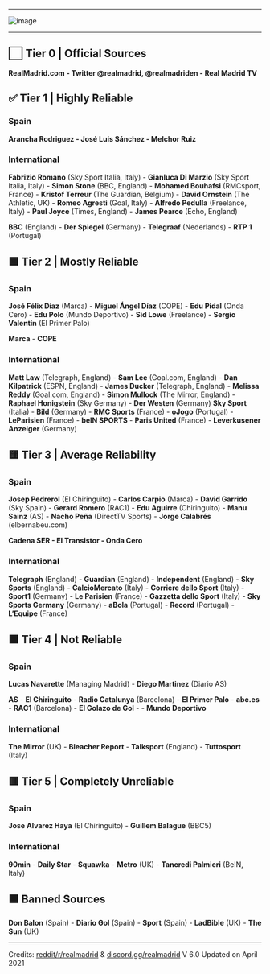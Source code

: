 __________

![image](https://user-images.githubusercontent.com/82177200/114949931-ed1c9d80-9e06-11eb-9cd2-472a4bec251d.png)

__________


## ⬜ Tier 0 | Official Sources

**RealMadrid.com - Twitter @realmadrid, @realmadriden - Real Madrid TV**


## ✅ Tier 1 | Highly Reliable

### Spain

**Arancha Rodriguez - José Luis Sánchez - Melchor Ruiz**

### International

**Fabrizio Romano** (Sky Sport Italia, Italy) - **Gianluca Di Marzio** (Sky Sport Italia, Italy) - **Simon Stone** (BBC, England) - **Mohamed Bouhafsi** (RMCsport, France) - **Kristof Terreur** (The Guardian, Belgium) - **David Ornstein** (The Athletic, UK) - **Romeo Agresti** (Goal, Italy) - **Alfredo Pedulla** (Freelance, Italy) - **Paul Joyce** (Times, England) - **James Pearce** (Echo, England)

**BBC** (England) - **Der Spiegel** (Germany) - **Telegraaf** (Nederlands) - **RTP 1** (Portugal)


## 🟩 Tier 2 | Mostly Reliable

### Spain

**José Félix Díaz** (Marca) - **Miguel Ángel Díaz** (COPE) - **Edu Pidal** (Onda Cero) - **Edu Polo** (Mundo Deportivo) - **Sid Lowe** (Freelance) - **Sergio Valentin** (El Primer Palo)

**Marca** -	**COPE**

### International

**Matt Law** (Telegraph, England) - **Sam Lee** (Goal.com, England) - **Dan Kilpatrick** (ESPN, England) - **James Ducker** (Telegraph, England) - **Melissa Reddy** (Goal.com, England) - **Simon Mullock** (The Mirror, England) - **Raphael Honigstein** (Sky Germany) - **Der Westen** (Germany)
**Sky Sport** (Italia) - **Bild** (Germany) - **RMC Sports** (France) - **oJogo** (Portugal) - **LeParisien** (France) - **beIN SPORTS** - **Paris United** (France) - **Leverkusener Anzeiger** (Germany)


## 🟨 Tier 3 | Average Reliability

### Spain

**Josep Pedrerol** (El Chiringuito) - **Carlos Carpio** (Marca) - **David Garrido** (Sky Spain) - **Gerard Romero** (RAC1) - **Edu Aguirre** (Chiringuito) - **Manu Sainz** (AS) - **Nacho Peña** (DirectTV Sports) - **Jorge Calabrés** (elbernabeu.com)

**Cadena SER - El Transistor - Onda Cero**

### International

**Telegraph** (England) - **Guardian** (England) - **Independent** (England) - **Sky Sports** (England) - **CalcioMercato** (Italy) - **Corriere dello Sport** (Italy) - **Sport1** (Germany) - **Le Parisien** (France) - **Gazzetta dello Sport** (Italy) - **Sky Sports Germany** (Germany) - **aBola** (Portugal) - **Record** (Portugal) - **L’Equipe** (France)


## 🟧 Tier 4 | Not Reliable

### Spain

**Lucas Navarette** (Managing Madrid) - **Diego Martinez** (Diario AS)

**AS** - **El Chiringuito** - **Radio Catalunya** (Barcelona) - **El Primer Palo** - **abc.es** - **RAC1** (Barcelona) - **El Golazo de Gol** -  - **Mundo Deportivo**

### International

**The Mirror** (UK) - **Bleacher Report** - **Talksport** (England) - **Tuttosport** (Italy)


## 🟥 Tier 5 | Completely Unreliable

### Spain

**Jose Alvarez Haya** (El Chiringuito) - **Guillem Balague** (BBC5)

### International

**90min** - **Daily Star** - **Squawka** - **Metro** (UK) - **Tancredi Palmieri** (BeIN, Italy)


## ⬛ Banned Sources


**Don Balon** (Spain) - **Diario Gol** (Spain) - **Sport** (Spain) - **LadBible** (UK) - **The Sun** (UK)


__________

Credits: [reddit/r/realmadrid](https://www.reddit.com/r/realmadrid) & [discord.gg/realmadrid](https://discord.com/invite/syH7yen)
V 6.0 Updated on April 2021
